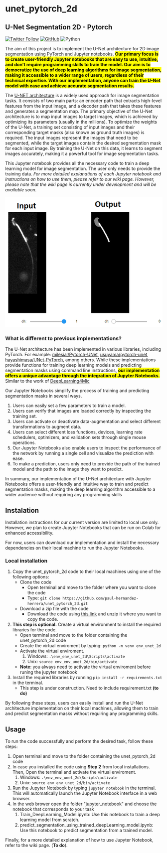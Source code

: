 # unet_pytorch_2d

## U-Net Segmentation 2D - Pytorch
[![Twitter Follow](https://img.shields.io/twitter/follow/PaulHernandez_?style=social)](https://twitter.com/PaulHernandez_) [![GitHub](https://img.shields.io/github/license/paul-hernandez-herrera/unet_pytorch_2d)](https://github.com/paul-hernandez-herrera/unet_pytorch_2d/blob/main/LICENSE) ![Python](https://img.shields.io/badge/Python-v3.9-green)

The aim of this project is to implement the U-Net architecture for 2D image segmentation using PyTorch and Jupyter notebooks. <mark style="background-color: yellow"> **Our primary focus is to create user-friendly Jupyter notebooks that are easy to use, intuitive, and don't require programming skills to train the model. Our aim is to democratize the use of deep learning algorithms for image segmentation, making it accessible to a wider range of users, regardless of their technical expertise. With our implementation, anyone can train the U-Net model with ease and achieve accurate segmentation results.**
</mark>

The [U-NET architecture](https://lmb.informatik.uni-freiburg.de/people/ronneber/u-net/) is a widely used approach for image segmentation tasks.  It consists of two main parts: an encoder path that extracts high-level features from the input image, and a decoder path that takes these features and generates a segmentation map. The primary objective of the U-Net architecture is to map input images to target images, which is achieved by optimizing its parameters (usually in the millions). To optimize the weights of the U-Net, a training set consisting of input images and their corresponding target masks (also known as ground truth images) is required. The input images represent the images that need to be segmented, while the target images contain the desired segmentation mask for each input image. By training the U-Net on this data, it learns to segment images accurately, making it a powerful tool for image segmentation tasks.

This Jupyter notebook provides all the necessary code to train a deep learning model for image segmentation. The user only needs to provide the training data.  *For more detailed explanations of each Jupyter notebook and instructions on how to use them, please refer to our wiki page. However, please note that the wiki page is currently under development and will be available soon.*

 ![](/figures/U-Net_Training.png) 

### What is different to previous implementations?
 The U-Net architecture has been implemented in various libraries, including PyTorch. For example:
 [milesial/Pytorch-UNet](https://github.com/milesial/Pytorch-UNet), [usuyama/pytorch-unet](https://github.com/usuyama/pytorch-unet), [hayashimasa/UNet-PyTorch](https://github.com/hayashimasa/UNet-PyTorch), among others. 
While these implementations provide functions for training deep learning models and predicting segmentation masks using command line instructions, <mark style="background-color: yellow">**our implementation offers a unique advantage through the integration of Jupyter Notebooks.**</mark> Similar to the work of [DeepLearning4Mic](https://github.com/HenriquesLab/ZeroCostDL4Mic/wiki)

Our Jupyter Notebooks simplify the process of training and predicting segmentation masks in several ways. 
1. Users can easily set a few parameters to train a model. 
2. Users can verify that images are loaded correctly by inspecting the training set. 
3. Users can activate or deactivate data-augmentation and select different transformations to augment data. 
4. Users can select different loss functions, devices, learning rate schedulers, optimizers, and validation sets through single mouse operations.
5. Our Jupyter Notebooks also enable users to inspect the performance of the network by running a single cell and visualize the prediction with ease. 
6. To make a prediction, users only need to provide the path of the trained model and the path to the image they want to predict.

In summary, our implementation of the U-Net architecture with Jupyter Notebooks offers a user-friendly and intuitive way to train and predict segmentation masks, making the deep learning algorithm accessible to a wider audience without requiring any programming skills

## Instalation
Installation instructions for our current version are limited to local use only. However, we plan to create Jupyter Notebooks that can be run on Colab for enhanced accessibility.

For now, users can download our implementation and install the necessary dependencies on their local machine to run the Jupyter Notebooks. 
### Local installation
1. Copy the unet_pytorch_2d code to their local machines using one of the following options:
    - Clone the code 
        - Open terminal and move to the folder where you want to clone the code
        - Type: ```git clone https://github.com/paul-hernandez-herrera/unet_pytorch_2d.git```
    - Download a zip file with the code
        - Download the code using [this link](https://github.com/paul-hernandez-herrera/unet_pytorch_2d/archive/refs/heads/main.zip) and unzip it where you want to copy the code.
2. **This step is optional.** Create a virtual environment to install the required libraries for the code.
    - Open terminal and move to the folder containing the unet_pytorch_2d code
    - Create the virtual enviroment by typing: ``` python -m venv env_unet_2d ```
    - Activate the virtual enviroment. 
		1. Windows: ``` .\env_env_unet_2d\Scripts\activate ```
		2. Unix: ``` source env_env_unet_2d/bin/activate ```
    - **Note**: you always need to activate the virtual enviroment before runing the jupyter notebook
3. Install the required libraries by running ```pip install -r requirements.txt``` in the terminal.
    - This step is under construction. Need to include requirement.txt **(to do)**


By following these steps, users can easily install and run the U-Net architecture implementation on their local machines, allowing them to train and predict segmentation masks without requiring any programming skills.

## Usage
To run the code successfully and perform the desired task, follow these steps:
1. Open terminal and move to the folder containing the unet_pytorch_2d code
2. In case you installed the code using **Step 2** from local installations. Then, Open the terminal and activate the virtual enviroment. 
    1. Windows: ``` .\env_env_unet_2d\Scripts\activate ```
    2. Unix: ``` source env_env_unet_2d/bin/activate ```
3. Run the Jupyter Notebook by typing ```jupyter notebook``` in the terminal. This will automatically launch the Jupyter Notebook interface in a web browser.
4. In the web brower open the folder "jupyter_notebook" and choose the notebook  that corresponds to your task
    1. Train_DeepLearning_Model.ipynb: Use this notebook to train a deep learning model from scratch.
    2. predict_segmentation_using_trained_deepLearning_model.ipynb: Use this notebook to predict segmentation from a trained model.

Finally, for a more detailed explanation of how to use Jupyter Notebook, refer to the wiki page. (**To do**).
